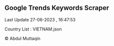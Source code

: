 

## Google Trends Keywords Scraper 
 
Last Update 27-06-2023 , 16:47:53

Country List :
VIETNAM.json



© Abdul Muttaqin 
